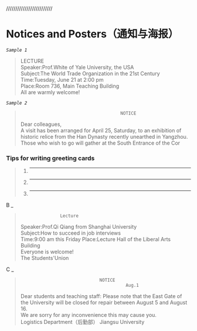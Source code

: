 /////////////////////////
# Notices and Posters（通知与海报）

_`Sample 1`_
>LECTURE  
>Speaker:Prof.White of Yale University, the USA  
>Subject:The World Trade Organization in the 21st Century  
>Time:Tuesday, June 21 at 2:00 pm  
>Place:Room 736, Main Teaching Building  
>                      All are warmly welcome!

_`Sample 2`_
>                                           NOTICE  
>Dear colleagues,  
>   A visit has been arranged for April 25, Saturday, to an exhibition of historic relice from the Han Dynasty recently unearthed in Yangzhou.
>   Those who wish to go will gather at the South Entrance of the Cor

### Tips for writing greeting cards
>1. **********************
>2. ********
>3. ***************

B _
>                    Lecture  
>Speaker:Prof.Qi Qiang from Shanghai University  
>Subject:How to succeed in job interviews  
>Time:9:00 am this Friday
>Place:Lecture Hall of the Liberal Arts Building  
>                          Everyone is welcome!  
>                                             The Students'Union

C _  
>                                   NOTICE  
>                                             Aug.1
>Dear students and teaching staff:
>   Please note that the East Gate of the University will be closed for repair between August 5 and August 16.  
>   We are sorry for any inconvenience this may cause you.  
>                                       Logistics Department（后勤部）
>                                          Jiangsu University
